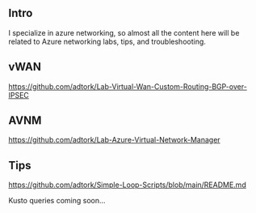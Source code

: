 ## Intro 
I specialize in azure networking, so almost all the content here will be related to Azure networking labs, tips, and troubleshooting.

## vWAN
https://github.com/adtork/Lab-Virtual-Wan-Custom-Routing-BGP-over-IPSEC

## AVNM
https://github.com/adtork/Lab-Azure-Virtual-Network-Manager


## Tips
https://github.com/adtork/Simple-Loop-Scripts/blob/main/README.md

Kusto queries coming soon...

<!--
**adtork/adtork** is a ✨ _special_ ✨ repository because its `README.md` (this file) appears on your GitHub profile.

Here are some ideas to get you started:

- 🔭 I’m currently working on ...
- 🌱 I’m currently learning ...
- 👯 I’m looking to collaborate on ...
- 🤔 I’m looking for help with ...
- 💬 Ask me about ...
- 📫 How to reach me: ...
- 😄 Pronouns: ...
- ⚡ Fun fact: ...
-->
